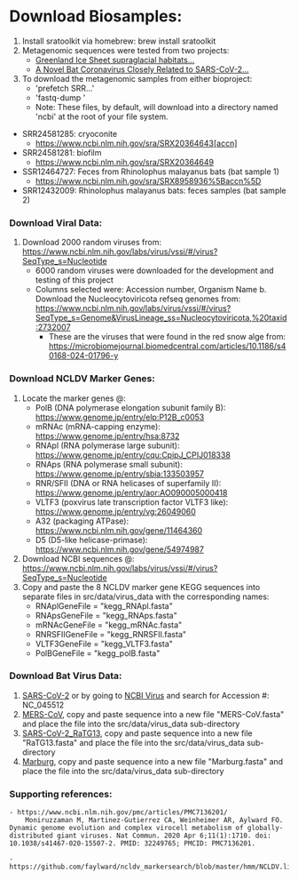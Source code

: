 # Download Biosamples:
1. Install sratoolkit via homebrew: brew install sratoolkit
2. Metagenomic sequences were tested from two projects:
    - [Greenland Ice Sheet supraglacial habitats...](https://www.ncbi.nlm.nih.gov/bioproject/942590)
    - [A Novel Bat Coronavirus Closely Related to SARS-CoV-2...](https://www.ncbi.nlm.nih.gov/bioproject?LinkName=sra_bioproject&from_uid=11604432)
2. To download the metagenomic samples from either bioproject:
    - 'prefetch SRR...'
    - 'fastq-dump <sra file>'
    - Note: These files, by default, will download into a directory named 'ncbi' at the root of your file system. 
- SRR24581285: cryoconite 
    - https://www.ncbi.nlm.nih.gov/sra/SRX20364643[accn]
- SRR24581281: biofilm
    - https://www.ncbi.nlm.nih.gov/sra/SRX20364649
- SSR12464727: Feces from Rhinolophus malayanus bats (bat sample 1)
    - https://www.ncbi.nlm.nih.gov/sra/SRX8958936%5Baccn%5D
- SRR12432009: Rhinolophus malayanus bats: feces samples (bat sample 2)

### Download Viral Data:
1. Download 2000 random viruses from: https://www.ncbi.nlm.nih.gov/labs/virus/vssi/#/virus?SeqType_s=Nucleotide
    - 6000 random viruses were downloaded for the development and testing of this project
    - Columns selected were: Accession number, Organism Name
    b. Download the Nucleocytoviricota refseq genomes from: https://www.ncbi.nlm.nih.gov/labs/virus/vssi/#/virus?SeqType_s=Genome&VirusLineage_ss=Nucleocytoviricota,%20taxid:2732007
        - These are the viruses that were found in the red snow alge from: https://microbiomejournal.biomedcentral.com/articles/10.1186/s40168-024-01796-y

### Download NCLDV Marker Genes:
1. Locate the marker genes @:
    - PolB (DNA polymerase elongation subunit family B): https://www.genome.jp/entry/elp:P12B_c0053
    - mRNAc (mRNA-capping enzyme): https://www.genome.jp/entry/hsa:8732
    - RNApl (RNA polymerase large subunit): https://www.genome.jp/entry/cqu:CpipJ_CPIJ018338
    - RNAps (RNA polymerase small subunit): https://www.genome.jp/entry/sbia:133503957
    - RNR/SFII (DNA or RNA helicases of superfamily II): https://www.genome.jp/entry/aor:AO090005000418
    - VLTF3 (poxvirus late transcription factor VLTF3 like): https://www.genome.jp/entry/vg:26049060
    - A32 (packaging ATPase): https://www.ncbi.nlm.nih.gov/gene/11464360
    - D5 (D5-like helicase-primase): https://www.ncbi.nlm.nih.gov/gene/54974987
2. Download NCBI sequences @: https://www.ncbi.nlm.nih.gov/labs/virus/vssi/#/virus?SeqType_s=Nucleotide
3. Copy and paste the 8 NCLDV marker gene KEGG sequences into separate files in src/data/virus_data with the corresponding names:
    - RNAplGeneFile = "kegg_RNApl.fasta"
    - RNApsGeneFile = "kegg_RNAps.fasta"
    - mRNAcGeneFile = "kegg_mRNAc.fasta"
    - RNRSFIIGeneFile = "kegg_RNRSFII.fasta"
    - VLTF3GeneFile = "kegg_VLTF3.fasta"
    - PolBGeneFile = "kegg_polB.fasta"

### Download Bat Virus Data:
1. [SARS-CoV-2](https://www.ncbi.nlm.nih.gov/nuccore/NC_045512) or by going to [NCBI Virus](https://www.ncbi.nlm.nih.gov/labs/virus/vssi/#/virus?VirusLineage_ss=Viruses,%20taxid:10239&SeqType_s=Nucleotide) and search for Accession #: NC_045512
2. [MERS-CoV](https://www.ncbi.nlm.nih.gov/nuccore/NC_019843.3?report=fasta), copy and paste sequence into a new file "MERS-CoV.fasta" and place the file into the src/data/virus_data sub-directory
3. [SARS-CoV-2_RaTG13](https://www.ncbi.nlm.nih.gov/nuccore/MN996532.2?report=fasta), copy and paste sequence into a new file "RaTG13.fasta" and place the file into the src/data/virus_data sub-directory
4. [Marburg](https://www.ncbi.nlm.nih.gov/nuccore/FJ750957.1?report=fasta), copy and paste sequence into a new file "Marburg.fasta" and place the file into the src/data/virus_data sub-directory


### Supporting references:
    - https://www.ncbi.nlm.nih.gov/pmc/articles/PMC7136201/
        Moniruzzaman M, Martinez-Gutierrez CA, Weinheimer AR, Aylward FO. Dynamic genome evolution and complex virocell metabolism of globally-distributed giant viruses. Nat Commun. 2020 Apr 6;11(1):1710. doi: 10.1038/s41467-020-15507-2. PMID: 32249765; PMCID: PMC7136201.

    - https://github.com/faylward/ncldv_markersearch/blob/master/hmm/NCLDV.list